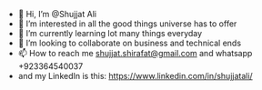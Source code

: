 - 👋 Hi, I’m @Shujjat Ali
- 👀 I’m interested in all the good things universe has to offer
- 🌱 I’m currently learning lot many things everyday
- 💞️ I’m looking to collaborate on business and technical ends
- 📫 How to reach me shujjat.shirafat@gmail.com and whatsapp +923364540037
- and my LinkedIn is this: https://www.linkedin.com/in/shujjatali/
